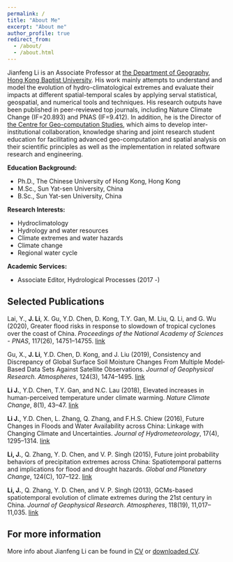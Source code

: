 ```yaml
---
permalink: /
title: "About Me"
excerpt: "About me"
author_profile: true
redirect_from: 
  - /about/
  - /about.html
---
```


Jianfeng Li is an Associate Professor at [the Department of Geography, Hong Kong Baptist University](https://geog.hkbu.edu.hk/). His work mainly attempts to understand and model the evolution of hydro-climatological extremes and evaluate their impacts at different spatial-temporal scales by applying serval statistical, geospatial, and numerical tools and techniques. His research outputs have been published in peer-reviewed top journals, including Nature Climate Change (IF=20.893) and PNAS (IF=9.412). In addition, he is the Director of [the Centre for Geo-computation Studies](http://cgs.hkbu.edu.hk/), which aims to develop inter-institutional collaboration, knowledge sharing and joint research student education for facilitating advanced geo-computation and spatial analysis on their scientific principles as well as the implementation in related software research and engineering. 


<b>Education Background:</b>
* Ph.D., The Chinese University of Hong Kong, Hong Kong
* M.Sc., Sun Yat-sen University, China
* B.Sc., Sun Yat-sen University, China


<b>Research Interests:</b>
* Hydroclimatology
* Hydrology and water resources
* Climate extremes and water hazards
* Climate change
* Regional water cycle


<b>Academic Services:</b>
* Associate Editor, Hydrological Processes (2017 -)


## Selected Publications
Lai, Y., **J. Li**, X. Gu, Y.D. Chen, D. Kong, T.Y. Gan, M. Liu, Q. Li, and G. Wu (2020), Greater flood risks in response to slowdown of tropical cyclones over the coast of China. *Proceedings of the National Academy of Sciences - PNAS*, 117(26), 14751–14755. [link](https://doi.org/10.1073/pnas.1918987117)

Gu, X., **J. Li**, Y.D. Chen, D. Kong, and J. Liu (2019), Consistency and Discrepancy of Global Surface Soil Moisture Changes From Multiple Model‐Based Data Sets Against Satellite Observations. *Journal of Geophysical Research. Atmospheres*, 124(3), 1474–1495. [link](https://doi.org/10.1029/2018JD029304)

**Li J.**, Y.D. Chen, T.Y. Gan, and N.C. Lau (2018), Elevated increases in human-perceived temperature under climate warming. *Nature Climate Change*, 8(1), 43–47. [link](https://doi.org/10.1038/s41558-017-0036-2)

**Li J.**, Y.D. Chen, L. Zhang, Q. Zhang, and F.H.S. Chiew (2016), Future Changes in Floods and Water Availability across China: Linkage with Changing Climate and Uncertainties. *Journal of Hydrometeorology*, 17(4), 1295–1314. [link](https://doi.org/10.1175/JHM-D-15-0074.1)

**Li, J.**, Q. Zhang, Y. D. Chen, and V. P. Singh (2015), Future joint probability behaviors of precipitation extremes across China: Spatiotemporal patterns and implications for flood and drought hazards. *Global and Planetary Change*, 124(C), 107–122. [link](https://doi.org/10.1016/j.gloplacha.2014.11.012)

**Li, J.**, Q. Zhang, Y. D. Chen, and V. P. Singh (2013), GCMs-based spatiotemporal evolution of climate extremes during the 21st century in China. *Journal of Geophysical Research. Atmospheres*, 118(19), 11,017–11,035. [link](https://doi.org/10.1002/jgrd.50851)


## For more information
More info about Jianfeng Li can be found in [CV]() or [downloaded CV]().
